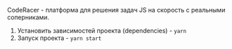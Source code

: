 CodeRacer - платформа для решения задач JS на скорость с реальными соперниками.

1. Установить зависимостей проекта (dependencies) - `yarn`
2. Запуск проекта - `yarn start`





